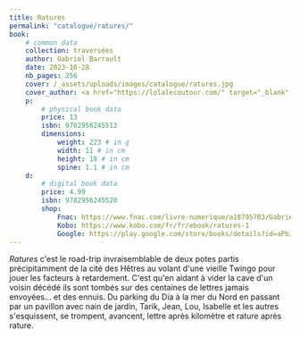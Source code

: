 ```yaml
---
title: Ratures
permalink: "catalogue/ratures/"
book:
    # common data
    collection: traversées
    author: Gabriel Barrault
    date: 2023-10-28
    nb_pages: 256
    cover: /_assets/uploads/images/catalogue/ratures.jpg
    cover_author: <a href="https://lolalecoutour.com/" target="_blank" title="Site de Lola">Lola Lecoutour</a>
    p:
        # physical book data
        price: 13
        isbn: 9782956245513
        dimensions:
            weight: 223 # in g
            width: 11 # in cm
            height: 18 # in cm
            spine: 1.1 # in cm
    d:
        # digital book data
        price: 4.99
        isbn: 9782956245520
        shop:
            Fnac: https://www.fnac.com/livre-numerique/a18795703/Gabriel-Barrault-Ratures
            Kobo: https://www.kobo.com/fr/fr/ebook/ratures-1
            Google: https://play.google.com/store/books/details?id=aPbJEAAAQBAJ
---
```

*Ratures* c'est le road-trip invraisemblable de deux potes partis précipitamment de la cité des Hêtres au volant d'une vieille Twingo pour jouer les facteurs à retardement. C'est qu'en aidant à vider la cave d'un voisin décédé ils sont tombés sur des centaines de lettres jamais envoyées... et des ennuis.
Du parking du Dia à la mer du Nord en passant par un pavillon avec nain de jardin, Tarik, Jean, Lou, Isabelle et les autres s'esquissent, se trompent, avancent, lettre après kilomètre et rature après rature.